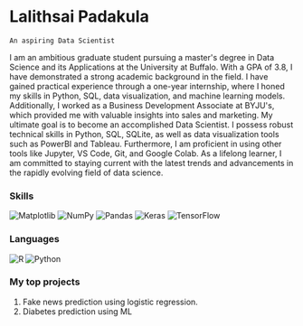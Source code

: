 # Lalithsai Padakula

 `An aspiring Data Scientist`
 
I am an ambitious graduate student pursuing a master's degree in Data Science and its Applications at the University at Buffalo. With a GPA of 3.8, I have demonstrated a strong academic background in the field. I have gained practical experience through a one-year internship, where I honed my skills in Python, SQL, data visualization, and machine learning models. Additionally, I worked as a Business Development Associate at BYJU's, which provided me with valuable insights into sales and marketing.
My ultimate goal is to become an accomplished Data Scientist. I possess robust technical skills in Python, SQL, SQLite, as well as data visualization tools such as PowerBI and Tableau. Furthermore, I am proficient in using other tools like Jupyter, VS Code, Git, and Google Colab. As a lifelong learner, I am committed to staying current with the latest trends and advancements in the rapidly evolving field of data science.
 
### Skills
![Matplotlib](https://img.shields.io/badge/Matplotlib-%23ffffff.svg?style=for-the-badge&logo=Matplotlib&logoColor=black)
![NumPy](https://img.shields.io/badge/numpy-%23013243.svg?style=for-the-badge&logo=numpy&logoColor=white)
![Pandas](https://img.shields.io/badge/pandas-%23150458.svg?style=for-the-badge&logo=pandas&logoColor=white)
![Keras](https://img.shields.io/badge/Keras-%23D00000.svg?style=for-the-badge&logo=Keras&logoColor=white)
![TensorFlow](https://img.shields.io/badge/TensorFlow-%23FF6F00.svg?style=for-the-badge&logo=TensorFlow&logoColor=white)

### Languages
<img align = "left" alt = "R" src="https://img.shields.io/badge/r-%23276DC3.svg?style=for-the-badge&logo=r&logoColor=white"/>
<img align = "left"  alt = "Python" src="https://img.shields.io/badge/python-3670A0?style=for-the-badge&logo=python&logoColor=ffdd54" />
<br />

### My top projects 
1. Fake news prediction using logistic regression.
2. Diabetes prediction using ML 

<!-- # Stats
<img align = "left" width = "47%" src="https://github-readme-stats.vercel.app/api?username=Lalithsai21&show_icons=true&theme=radical" />
<!-- <img align = "left" width = "47%" src="https://github-readme-stats.vercel.app/api/top-langs/?username=Lalithsai21&layout=compact" />
